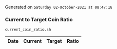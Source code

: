 Generated on `Saturday 02-October-2021 at 08:47:18`

### Current to Target Coin Ratio
`current_coin_ratio.sh`

Date|Current|Target|Ratio
---|---|---|---
